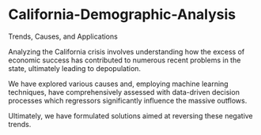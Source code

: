 # California-Demographic-Analysis
Trends, Causes, and Applications

Analyzing the California crisis involves understanding how the excess of economic success has contributed to numerous recent problems in the state, ultimately leading to depopulation.

We have explored various causes and, employing machine learning techniques, have comprehensively assessed with data-driven decision processes which regressors significantly influence the massive outflows.

Ultimately, we have formulated solutions aimed at reversing these negative trends.

